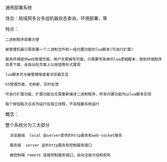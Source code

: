 通用部署系统

场合：局域网多台多组机器状态查询，环境部署，等

特点：

    二进制程序部署方便
    
    被管理机器只需部署一个二进制文件和一组内置功能的lua脚本(可自行扩展)
    
    服务终端提供web管理页面，用户无需编写页面，只需要写简单的lua逻辑脚本，放到终端程序目录下面，会自动在页面上以按钮等形式展现
    
    lua脚本可与被管理端或者浏览器交互
    
    h5管理页面，无刷新，实时反馈
    
    可自行扩展功能，扩展功能也无需重新编译二进制程序，所有内置功能均以lua脚本实现
    
    每个按钮每次点击均运行在独立线程，不会阻塞系统运行
  
概念：

  整个系统分为三大部分
  
      浏览器端  local 由server提供的http服务和web-socket服务
      
      服务端  server 监听http服务和控制服务端口
      
      被控制端 remote 连接控制服务端口，自动注册分组和昵称
  
  
  
